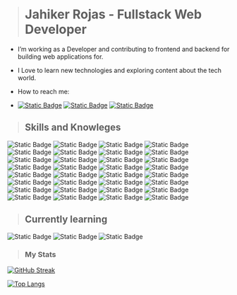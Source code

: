 > # Jahiker Rojas - Fullstack Web Developer

- I’m working as a Developer and contributing to frontend and backend for building web applications for.

- I Love to learn new technologies and exploring content about the tech world.

- How to reach me:

- [![Static Badge](https://img.shields.io/badge/-Linkedin-blue?style=flat&logo=Linkedin&logoColor=white)](https://www.linkedin.com/in/jahiker-robert-rojas-zuniga-726b20121/)
[![Static Badge](https://img.shields.io/badge/-Portfolio-green?style=flat&logo=linkfire&logoColor=white)](https://jahiker.github.io/jahiker/)
[![Static Badge](https://img.shields.io/badge/-Email-red?style=flat&logo=gmail&logoColor=white)](mailto:rojasjahiker@gmail.com)

> ## Skills and Knowleges

![Static Badge](https://img.shields.io/badge/html-gray?logo=html5)
![Static Badge](https://img.shields.io/badge/css-gray?logo=css3)
![Static Badge](https://img.shields.io/badge/javascript-gray?logo=javascript)
![Static Badge](https://img.shields.io/badge/typescript-gray?logo=typescript)
![Static Badge](https://img.shields.io/badge/php-gray?logo=php)
![Static Badge](https://img.shields.io/badge/react-gray?logo=react)
![Static Badge](https://img.shields.io/badge/nextdotjs-gray?logo=nextdotjs)
![Static Badge](https://img.shields.io/badge/vue-gray?logo=vuedotjs)
![Static Badge](https://img.shields.io/badge/astro-gray?logo=astro)
![Static Badge](https://img.shields.io/badge/svelte-gray?logo=svelte)
![Static Badge](https://img.shields.io/badge/laravel-gray?logo=laravel)
![Static Badge](https://img.shields.io/badge/tailwindcss-gray?logo=tailwindcss)
![Static Badge](https://img.shields.io/badge/bootstrap-gray?logo=bootstrap)
![Static Badge](https://img.shields.io/badge/sass-gray?logo=sass)
![Static Badge](https://img.shields.io/badge/less-gray?logo=less)
![Static Badge](https://img.shields.io/badge/stylus-gray?logo=stylus)
![Static Badge](https://img.shields.io/badge/shopify-gray?logo=shopify)
![Static Badge](https://img.shields.io/badge/wordpress-gray?logo=wordpress)
![Static Badge](https://img.shields.io/badge/strapi-gray?logo=strapi)
![Static Badge](https://img.shields.io/badge/mysql-gray?logo=mysql)
![Static Badge](https://img.shields.io/badge/postman-gray?logo=postman)
![Static Badge](https://img.shields.io/badge/git-gray?logo=git)
![Static Badge](https://img.shields.io/badge/github-gray?logo=github)
![Static Badge](https://img.shields.io/badge/docker-gray?logo=docker)
![Static Badge](https://img.shields.io/badge/webpack-gray?logo=webpack)
![Static Badge](https://img.shields.io/badge/vite-gray?logo=vite)
![Static Badge](https://img.shields.io/badge/babel-gray?logo=babel)
![Static Badge](https://img.shields.io/badge/babel-gray?logo=babel)
![Static Badge](https://img.shields.io/badge/visualstudiocode-gray?logo=visualstudiocode)
![Static Badge](https://img.shields.io/badge/windows-gray?logo=windows)
![Static Badge](https://img.shields.io/badge/adobexd-gray?logo=adobexd)
![Static Badge](https://img.shields.io/badge/figma-gray?logo=figma)

> ## Currently learning

![Static Badge](https://img.shields.io/badge/nodejs-gray?logo=nodedotjs)
![Static Badge](https://img.shields.io/badge/mongodb-gray?logo=mongodb)
![Static Badge](https://img.shields.io/badge/docker-gray?logo=docker)

> ### My Stats

[![GitHub Streak](https://github-readme-streak-stats.herokuapp.com?user=jahiker&theme=dark)](https://git.io/streak-stats)

[![Top Langs](https://github-readme-stats.vercel.app/api/top-langs/?username=jahiker&layout=compact&theme=vision-friendly-dark)](https://github.com/anuraghazra/github-readme-stats)
